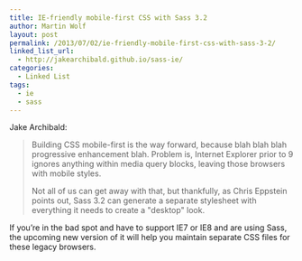 ```yaml
---
title: IE-friendly mobile-first CSS with Sass 3.2
author: Martin Wolf
layout: post
permalink: /2013/07/02/ie-friendly-mobile-first-css-with-sass-3-2/
linked_list_url:
  - http://jakearchibald.github.io/sass-ie/
categories:
  - Linked List
tags:
  - ie
  - sass
---
```

<p class="linked-list-quote-author">
  Jake Archibald:
</p>

> Building CSS mobile-first is the way forward, because blah blah blah progressive enhancement blah. Problem is, Internet Explorer prior to 9 ignores anything within media query blocks, leaving those browsers with mobile styles.
> 
> Not all of us can get away with that, but thankfully, as Chris Eppstein points out, Sass 3.2 can generate a separate stylesheet with everything it needs to create a "desktop" look.

If you&#8217;re in the bad spot and have to support IE7 or IE8 and are using Sass, the upcoming new version of it will help you maintain separate CSS files for these legacy browsers.